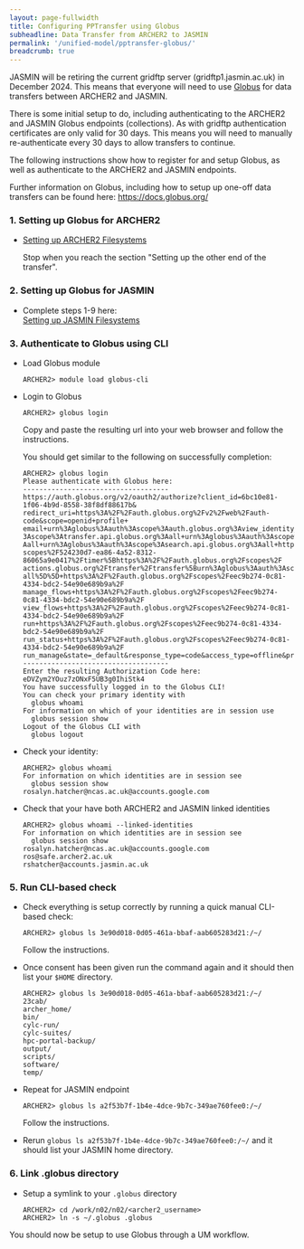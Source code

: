 ```yaml
---
layout: page-fullwidth
title: Configuring PPTransfer using Globus
subheadline: Data Transfer from ARCHER2 to JASMIN
permalink: '/unified-model/pptransfer-globus/'
breadcrumb: true
---
```

JASMIN will be retiring the current gridftp server (gridftp1.jasmin.ac.uk) in December 2024.
This means that everyone will need to use [Globus](https://docs.globus.org/) for data transfers between ARCHER2 and JASMIN.

There is some initial setup to do, including authenticating to the ARCHER2 and JASMIN Globus endpoints (collections).  As with gridftp
authentication certificates are only valid for 30 days.  This means you will need to manually re-authenticate every 30 days
to allow transfers to continue.

The following instructions show how to register for and setup Globus, as well as authenticate to the ARCHER2 and JASMIN endpoints.

Further information on Globus, including how to setup up one-off data transfers can be found here: https://docs.globus.org/

### 1. Setting up Globus for ARCHER2

* [Setting up ARCHER2 Filesystems](https://docs.archer2.ac.uk/data-tools/globus/#setting-up-archer2-filesystems)

  Stop when you reach the section "Setting up the other end of the transfer".

### 2. Setting up Globus for JASMIN

* Complete steps 1-9 here:  
  [Setting up JASMIN Filesystems](https://help.jasmin.ac.uk/docs/data-transfer/globus-transfers-with-jasmin/)

### 3. Authenticate to Globus using CLI

* Load Globus module
  
  `ARCHER2> module load globus-cli`

* Login to Globus

  ```
  ARCHER2> globus login
  ```

  Copy and paste the resulting url into your web browser and follow the instructions.

  You should get similar to the following on successfully completion:

  ```
  ARCHER2> globus login
  Please authenticate with Globus here:
  ------------------------------------
  https://auth.globus.org/v2/oauth2/authorize?client_id=6bc10e81-1f06-4b9d-8558-38f8df88617b&
  redirect_uri=https%3A%2F%2Fauth.globus.org%2Fv2%2Fweb%2Fauth-code&scope=openid+profile+
  email+urn%3Aglobus%3Aauth%3Ascope%3Aauth.globus.org%3Aview_identity_set+urn%3Aglobus%3Aauth%
  3Ascope%3Atransfer.api.globus.org%3Aall+urn%3Aglobus%3Aauth%3Ascope%3Agroups.api.globus.org%3
  Aall+urn%3Aglobus%3Aauth%3Ascope%3Asearch.api.globus.org%3Aall+https%3A%2F%2Fauth.globus.org%2F
  scopes%2F524230d7-ea86-4a52-8312-86065a9e0417%2Ftimer%5Bhttps%3A%2F%2Fauth.globus.org%2Fscopes%2F
  actions.globus.org%2Ftransfer%2Ftransfer%5Burn%3Aglobus%3Aauth%3Ascope%3Atransfer.api.globus.org%3A
  all%5D%5D+https%3A%2F%2Fauth.globus.org%2Fscopes%2Feec9b274-0c81-4334-bdc2-54e90e689b9a%2F
  manage_flows+https%3A%2F%2Fauth.globus.org%2Fscopes%2Feec9b274-0c81-4334-bdc2-54e90e689b9a%2F
  view_flows+https%3A%2F%2Fauth.globus.org%2Fscopes%2Feec9b274-0c81-4334-bdc2-54e90e689b9a%2F
  run+https%3A%2F%2Fauth.globus.org%2Fscopes%2Feec9b274-0c81-4334-bdc2-54e90e689b9a%2F
  run_status+https%3A%2F%2Fauth.globus.org%2Fscopes%2Feec9b274-0c81-4334-bdc2-54e90e689b9a%2F
  run_manage&state=_default&response_type=code&access_type=offline&prompt=login
  ------------------------------------
  Enter the resulting Authorization Code here: eDVZym2YOuz7zONxF5UB3g0IhiStk4
  You have successfully logged in to the Globus CLI!
  You can check your primary identity with
    globus whoami
  For information on which of your identities are in session use
    globus session show
  Logout of the Globus CLI with
    globus logout
  ```

* Check your identity:
  ```
  ARCHER2> globus whoami
  For information on which identities are in session see
    globus session show
  rosalyn.hatcher@ncas.ac.uk@accounts.google.com
  ```

* Check that your have both ARCHER2 and JASMIN linked identities
  ```
  ARCHER2> globus whoami --linked-identities
  For information on which identities are in session see
    globus session show
  rosalyn.hatcher@ncas.ac.uk@accounts.google.com
  ros@safe.archer2.ac.uk
  rshatcher@accounts.jasmin.ac.uk
  ```

### 5. Run CLI-based check

* Check everything is setup correctly by running a quick manual CLI-based check:

  `ARCHER2> globus ls 3e90d018-0d05-461a-bbaf-aab605283d21:/~/`

  Follow the instructions.

* Once consent has been given run the command again and it should then list your `$HOME` directory.

  ```
  ARCHER2> globus ls 3e90d018-0d05-461a-bbaf-aab605283d21:/~/
  23cab/
  archer_home/
  bin/
  cylc-run/
  cylc-suites/
  hpc-portal-backup/
  output/
  scripts/
  software/
  temp/
  ```

* Repeat for JASMIN endpoint
   
  `ARCHER2> globus ls a2f53b7f-1b4e-4dce-9b7c-349ae760fee0:/~/`

  Follow the instructions.

* Rerun `globus ls a2f53b7f-1b4e-4dce-9b7c-349ae760fee0:/~/` and it should list your JASMIN home directory.


### 6. Link .globus directory

* Setup a symlink to your `.globus` directory
  ```
  ARCHER2> cd /work/n02/n02/<archer2_username>
  ARCHER2> ln -s ~/.globus .globus
  ```

You should now be setup to use Globus through a UM workflow.




